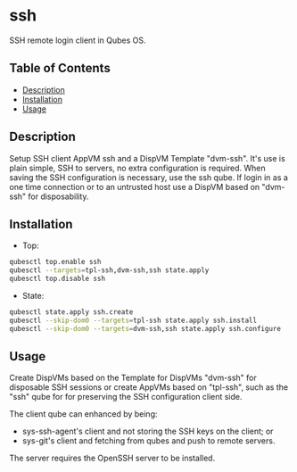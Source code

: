 # ssh

SSH remote login client in Qubes OS.

## Table of Contents

* [Description](#description)
* [Installation](#installation)
* [Usage](#usage)

## Description

Setup SSH client AppVM ssh and a DispVM Template "dvm-ssh".
It's use is plain simple, SSH to servers, no extra configuration is required.
When saving the SSH configuration is necessary, use the ssh qube. If login
in as a one time connection or to an untrusted host use a DispVM based on
"dvm-ssh" for disposability.

## Installation

- Top:
```sh
qubesctl top.enable ssh
qubesctl --targets=tpl-ssh,dvm-ssh,ssh state.apply
qubesctl top.disable ssh
```

- State:
<!-- pkg:begin:post-install -->
```sh
qubesctl state.apply ssh.create
qubesctl --skip-dom0 --targets=tpl-ssh state.apply ssh.install
qubesctl --skip-dom0 --targets=dvm-ssh,ssh state.apply ssh.configure
```
<!-- pkg:end:post-install -->

## Usage

Create DispVMs based on the Template for DispVMs "dvm-ssh" for disposable SSH
sessions or create AppVMs based on "tpl-ssh", such as the "ssh" qube for for
preserving the SSH configuration client side.

The client qube can enhanced by being:

- sys-ssh-agent's client and not storing the SSH keys on the client; or
- sys-git's client and fetching from qubes and push to remote servers.

The server requires the OpenSSH server to be installed.
